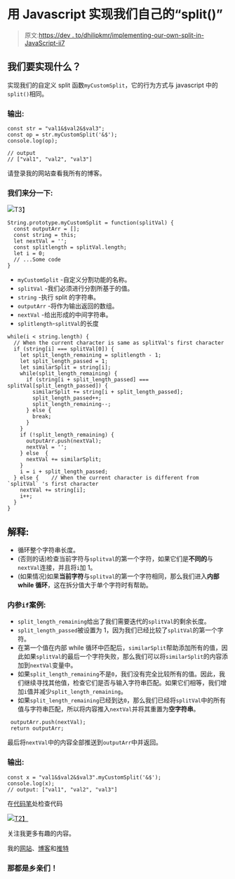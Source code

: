 # 用 Javascript 实现我们自己的“split()”

> 原文:[https://dev . to/dhilipkmr/implementing-our-own-split-in-JavaScript-ii7](https://dev.to/dhilipkmr/implementing-our-own-split-in-javascript-ii7)

## [](#what-are-we-going-to-achieve)我们要实现什么？

实现我们的自定义 split 函数`myCustomSplit`，它的行为方式与 javascript 中的`split()`相同。

### [](#output)输出:

```
const str = "val1&$val2&$val3";
const op = str.myCustomSplit('&$');
console.log(op);

// output
// ["val1", "val2", "val3"] 
```

请登录我的网站查看我所有的博客。

### [](#lets-split)我们来分一下:

[![](../Images/3678c4f326b9a5158c71675565bbc152.png)](https://i.giphy.com/media/3og0IHyZMxZNkNOWT6/giphy.gif)T3】

```
String.prototype.myCustomSplit = function(splitVal) {
  const outputArr = [];
  const string = this;
  let nextVal = '';
  const splitlength = splitVal.length;
  let i = 0;
  // ...Some code
} 
```

*   `myCustomSplit` -自定义分割功能的名称。
*   `splitVal` -我们必须进行分割所基于的值。
*   `string` -执行 split 的字符串。
*   `outputArr` -将作为输出返回的数组。
*   `nextVal` -给出形成的中间字符串。
*   `splitlength`-`splitVal`的长度

```
while(i < string.length) {
  // When the current character is same as splitVal's first character
  if (string[i] === splitVal[0]) {
    let split_length_remaining = splitlength - 1;
    let split_length_passed = 1;
    let similarSplit = string[i];
    while(split_length_remaining) {
      if (string[i + split_length_passed] === splitVal[split_length_passed]) {
        similarSplit += string[i + split_length_passed];
        split_length_passed++;
        split_length_remaining--;
      } else {
        break;
      }
    }
    if (!split_length_remaining) {
      outputArr.push(nextVal);
      nextVal = '';
    } else  {
      nextVal += similarSplit;
    }
    i = i + split_length_passed;
  } else {    // When the current character is different from `splitVal` 's first character
    nextVal += string[i];
    i++;
  }
} 
```

## [](#explanation)解释:

*   循环整个字符串长度。
*   (否则的话)检查当前字符与`splitval`的第一个字符，如果它们是**不同的**与`nextVal`连接，并且将`i`加 1。
*   (如果情况)如果**当前字符**与`splitval`的第一个字符相同，那么我们进入**内部 while 循环**，这在拆分值大于单个字符时有帮助。

### [](#inside-raw-if-endraw-case)内参`if`案例:

*   `split_length_remaining`给出了我们需要迭代的`splitVal`的剩余长度。
*   `split_length_passed`被设置为 1，因为我们已经比较了`splitVal`的第一个字符。
*   在第一个值在内部 while 循环中匹配后，`similarSplit`帮助添加所有的值，因此如果`splitVal`的最后一个字符失败，那么我们可以将`similarSplit`的内容添加到`nextVal`变量中。
*   如果`split_length_remaining`不是`0`，我们没有完全比较所有的值。因此，我们继续寻找其他值，检查它们是否与输入字符串匹配。如果它们相等，我们增加`i`值并减少`split_length_remaining`。
*   如果`split_length_remaining`已经到达`0`，那么我们已经将`splitVal`中的所有值与字符串匹配，所以将内容推入`nextVal`并将其重置为**空字符串**。

```
 outputArr.push(nextVal);
 return outputArr; 
```

最后将`nextVal`中的内容全部推送到`outputArr`中并返回。

### [](#output)输出:

```
const x = "val1&$val2&$val3".myCustomSplit('&$');
console.log(x);
// output: ["val1", "val2", "val3"] 
```

在[代码笔](https://codepen.io/dhilipkmr/pen/KLKvdQ)处检查代码

[![](../Images/e295c6563ed112ee69f97eb8ca27e483.png)T2】](https://i.giphy.com/media/ackDumdRl8fxm/giphy.gif)

关注我更多有趣的内容。

我的[网站](https://www.dhilipkmr.dev)、[博客](https://dev.to/dhilipkmr)和[推特](https://twitter.com/dhilipkmr_)

### [](#thats-all-folks)那都是乡亲们！